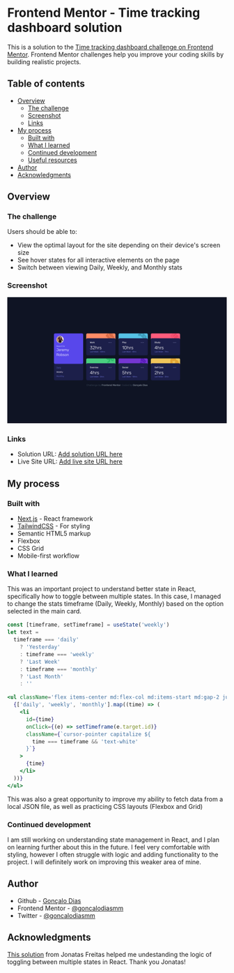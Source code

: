 # Frontend Mentor - Time tracking dashboard solution

This is a solution to the [Time tracking dashboard challenge on Frontend Mentor](https://www.frontendmentor.io/challenges/time-tracking-dashboard-UIQ7167Jw). Frontend Mentor challenges help you improve your coding skills by building realistic projects.

## Table of contents

- [Overview](#overview)
  - [The challenge](#the-challenge)
  - [Screenshot](#screenshot)
  - [Links](#links)
- [My process](#my-process)
  - [Built with](#built-with)
  - [What I learned](#what-i-learned)
  - [Continued development](#continued-development)
  - [Useful resources](#useful-resources)
- [Author](#author)
- [Acknowledgments](#acknowledgments)

## Overview

### The challenge

Users should be able to:

- View the optimal layout for the site depending on their device's screen size
- See hover states for all interactive elements on the page
- Switch between viewing Daily, Weekly, and Monthly stats

### Screenshot

![](./screenshot.png)

### Links

- Solution URL: [Add solution URL here](https://your-solution-url.com)
- Live Site URL: [Add live site URL here](https://your-live-site-url.com)

## My process

### Built with

- [Next.js](https://nextjs.org/) - React framework
- [TailwindCSS](https://tailwindcss.com/) - For styling
- Semantic HTML5 markup
- Flexbox
- CSS Grid
- Mobile-first workflow

### What I learned

This was an important project to understand better state in React, specifically how to toggle between multiple states. In this case, I managed to change the stats timeframe (Daily, Weekly, Monthly) based on the option selected in the main card.

```jsx
const [timeframe, setTimeframe] = useState('weekly')
let text =
  timeframe === 'daily'
    ? 'Yesterday'
    : timeframe === 'weekly'
    ? 'Last Week'
    : timeframe === 'monthly'
    ? 'Last Month'
    : ''
```

```jsx
<ul className='flex items-center md:flex-col md:items-start md:gap-2 justify-between'>
  {['daily', 'weekly', 'monthly'].map((time) => (
    <li
      id={time}
      onClick={(e) => setTimeframe(e.target.id)}
      className={`cursor-pointer capitalize ${
        time === timeframe && 'text-white'
      }`}
    >
      {time}
    </li>
  ))}
</ul>
```

This was also a great opportunity to improve my ability to fetch data from a local JSON file, as well as practicing CSS layouts (Flexbox and Grid)

### Continued development

I am still working on understanding state management in React, and I plan on learning further about this in the future. I feel very comfortable with styling, however I often struggle with logic and adding functionality to the project. I will definitely work on improving this weaker area of mine.

## Author

- Github - [Gonçalo Dias](https://github.com/goncalodiasmm)
- Frontend Mentor - [@goncalodiasmm](https://www.frontendmentor.io/profile/goncalodiasmm)
- Twitter - [@goncalodiasmm](https://twitter.com/goncalodiasmm)

## Acknowledgments

[This solution](https://github.com/jm-freitas/time-tracking-dashboard) from Jonatas Freitas helped me undestanding the logic of toggling between multiple states in React. Thank you Jonatas! 
